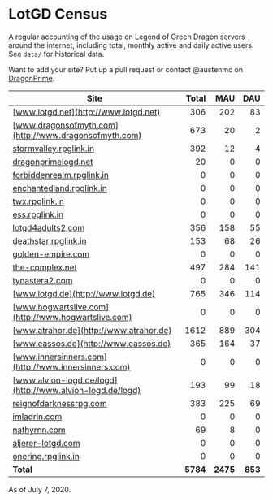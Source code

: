 # LotGD Census
A regular accounting of the usage on Legend of Green Dragon servers around the internet, including total, monthly active and daily active users. See `data/` for historical data.

Want to add your site? Put up a pull request or contact @austenmc on [DragonPrime](http://dragonprime.net).


Site | Total | MAU | DAU
--- | ---:| ---:| ---:
[www.lotgd.net](http://www.lotgd.net)|306|202|83
[www.dragonsofmyth.com](http://www.dragonsofmyth.com)|673|20|2
[stormvalley.rpglink.in](http://stormvalley.rpglink.in)|392|12|4
[dragonprimelogd.net](http://dragonprimelogd.net)|20|0|0
[forbiddenrealm.rpglink.in](http://forbiddenrealm.rpglink.in)|0|0|0
[enchantedland.rpglink.in](http://enchantedland.rpglink.in)|0|0|0
[twx.rpglink.in](http://twx.rpglink.in)|0|0|0
[ess.rpglink.in](http://ess.rpglink.in)|0|0|0
[lotgd4adults2.com](http://lotgd4adults2.com)|356|158|55
[deathstar.rpglink.in](http://deathstar.rpglink.in)|153|68|26
[golden-empire.com](http://golden-empire.com)|0|0|0
[the-complex.net](http://the-complex.net)|497|284|141
[tynastera2.com](http://tynastera2.com)|0|0|0
[www.lotgd.de](http://www.lotgd.de)|765|346|114
[www.hogwartslive.com](http://www.hogwartslive.com)|0|0|0
[www.atrahor.de](http://www.atrahor.de)|1612|889|304
[www.eassos.de](http://www.eassos.de)|365|164|37
[www.innersinners.com](http://www.innersinners.com)|0|0|0
[www.alvion-logd.de/logd](http://www.alvion-logd.de/logd)|193|99|18
[reignofdarknessrpg.com](http://reignofdarknessrpg.com)|383|225|69
[imladrin.com](http://imladrin.com)|0|0|0
[nathyrnn.com](http://nathyrnn.com)|69|8|0
[aljerer-lotgd.com](http://aljerer-lotgd.com)|0|0|0
[onering.rpglink.in](http://onering.rpglink.in)|0|0|0
**Total**|**5784**|**2475**|**853**

As of July 7, 2020.
